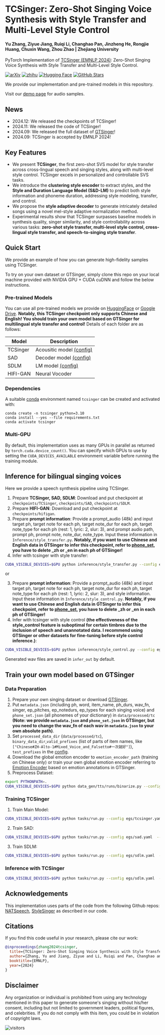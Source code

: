 # TCSinger: Zero-Shot Singing Voice Synthesis with Style Transfer and Multi-Level Style Control

#### Yu Zhang, Ziyue Jiang, Ruiqi Li, Changhao Pan, Jinzheng He, Rongjie Huang, Chuxin Wang, Zhou Zhao | Zhejiang University

PyTorch Implementation of [TCSinger (EMNLP 2024)](https://aclanthology.org/2024.emnlp-main.117/): Zero-Shot Singing Voice Synthesis with Style Transfer and Multi-Level Style Control.

[![arXiv](https://img.shields.io/badge/arXiv-Paper-<COLOR>.svg)](https://arxiv.org/abs/2409.15977)
[![zhihu](https://img.shields.io/badge/-知乎-000000?logo=zhihu&logoColor=0084FF)](https://zhuanlan.zhihu.com/p/777601485)
[![Hugging Face](https://img.shields.io/badge/%F0%9F%A4%97%20Hugging%20Face-blue?label=Model)](https://huggingface.co/AaronZ345/TCSinger)
[![GitHub Stars](https://img.shields.io/github/stars/AaronZ345/TCSinger?style=social)](https://github.com/AaronZ345/TCSinger)

We provide our implementation and pre-trained models in this repository.

Visit our [demo page](https://aaronz345.github.io/TCSingerDemo/) for audio samples.

## News
- 2024.12: We released the checkpoints of TCSinger!
- 2024.11: We released the code of TCSinger!
- 2024.09: We released the full dataset of [GTSinger](https://github.com/GTSinger)!
- 2024.09: TCSinger is accepted by EMNLP 2024!

## Key Features
- We present **TCSinger**, the first zero-shot SVS model for style transfer across cross-lingual speech and singing styles, along with multi-level style control. TCSinger excels in personalized and controllable SVS tasks.
- We introduce the **clustering style encoder** to extract styles, and the **Style and Duration Language Model (S&D-LM)** to predict both style information and phoneme duration, addressing style modeling, transfer, and control.
- We propose the **style adaptive decoder** to generate intricately detailed songs using a novel mel-style adaptive normalization method.
- Experimental results show that TCSinger surpasses baseline models in synthesis quality, singer similarity, and style controllability across various tasks: **zero-shot style transfer, multi-level style control, cross-lingual style transfer, and speech-to-singing style transfer**.

## Quick Start
We provide an example of how you can generate high-fidelity samples using TCSinger.

To try on your own dataset or GTSinger, simply clone this repo on your local machine provided with NVIDIA GPU + CUDA cuDNN and follow the below instructions.

### Pre-trained Models
You can use all pre-trained models we provide on [HuggingFace](https://huggingface.co/AaronZ345/TCSinger) or [Google Drive](https://drive.google.com/drive/folders/1t57KKccSMGkrJhCRRCTo6XoXhCmZHFxl?usp=drive_link). **Notably, this TCSinger checkpoint only supports Chinese and English! You should train your own model based on GTSinger for multilingual style transfer and control!** Details of each folder are as follows:

| Model       |  Description                                                              | 
|-------------|--------------------------------------------------------------------------|
| TCSinger |  Acousitic model [(config)](./egs/tcsinger.yaml) |
| SAD |  Decoder model [(config)](./egs/sad.yaml) |
| SDLM |  LM model [(config)](./egs/sdlm.yaml) |
| HIFI-GAN    |  Neural Vocoder               |

### Dependencies

A suitable [conda](https://conda.io/) environment named `tcsinger` can be created
and activated with:

```
conda create -n tcsinger python=3.10
conda install --yes --file requirements.txt
conda activate tcsinger
```

### Multi-GPU

By default, this implementation uses as many GPUs in parallel as returned by `torch.cuda.device_count()`. 
You can specify which GPUs to use by setting the `CUDA_DEVICES_AVAILABLE` environment variable before running the training module.

## Inference for bilingual singing voices

Here we provide a speech synthesis pipeline using TCSinger.

1. Prepare **TCSinger, SAD, SDLM**: Download and put checkpoint at `checkpoints/TCSinger`, `checkpoints/SAD`, `checkpoints/SDLM`.
2. Prepare **HIFI-GAN**: Download and put checkpoint at `checkpoints/hifigan`.
3. Prepare **prompt information**: Provide a prompt_audio (48k) and input target ph, target note for each ph, target note_dur for each ph, target note_type for each ph (rest: 1, lyric: 2, slur: 3), and prompt audio path, prompt ph, prompt note, note_dur, note_type. Input these information in `Inference/style_transfer.py`. **Notably, if you want to use Chinese and English data in GTSinger to infer this checkpoint, refer to [phone_set](./ZHEN_checkpoint_phone_set.json), you have to delete _zh or _en in each ph of GTSinger!**
4. Infer with tcsinger with style transfer:

```bash
CUDA_VISIBLE_DEVICES=$GPU python inference/style_transfer.py --config egs/sdlm.yaml  --exp_name checkpoints/SDLM
```

or 

3. Prepare **prompt information**: Provide a prompt_audio (48k) and input target ph, target note for each ph, target note_dur for each ph, target note_type for each ph (rest: 1, lyric: 2, slur: 3), and style information. Input these information in `Inference/style_control.py`. **Notably, if you want to use Chinese and English data in GTSinger to infer this checkpoint, refer to [phone_set](./ZHEN_checkpoint_phone_set.json), you have to delete _zh or _en in each ph of GTSinger!**
4. Infer with tcsinger with style control **(the effectiveness of the style_control feature is suboptimal for certain timbres due to the inclusion of speech and unannotated data. I recommend using GTSinger or other datasets for fine-tuning before style control inference.)**:

```bash
CUDA_VISIBLE_DEVICES=$GPU python inference/style_control.py --config egs/sdlm.yaml  --exp_name checkpoints/SDLM
```

Generated wav files are saved in `infer_out` by default.<br>

## Train your own model based on GTSinger

### Data Preparation 

1. Prepare your own singing dataset or download [GTSinger](https://github.com/AaronZ345/GTSinger).
2. Put `metadata.json` (including ph, word, item_name, ph_durs, wav_fn, singer, ep_pitches, ep_notedurs, ep_types for each singing voice) and `phone_set.json` (all phonemes of your dictionary) in `data/processed/tc` **(Note: we provide `metadata.json` and `phone_set.json` in GTSinger, but you need to change the wav_fn of each wav in `metadata.json` to your own absolute path)**.
3. Set `processed_data_dir` (`data/processed/tc`), `binary_data_dir`,`valid_prefixes` (list of parts of item names, like `["Chinese#ZH-Alto-1#Mixed_Voice_and_Falsetto#一次就好"]`), `test_prefixes` in the [config](./egs/TCSinger.yaml).
4. Download the global emotion encoder to `emotion_encoder_path` (training on Chinese only) or train your own global emotion encoder referring to [Emotion Encoder](https://github.com/Rongjiehuang/GenerSpeech/tree/encoder) based on emotion annotations in GTSinger. 
5. Preprocess Dataset: 

```bash
export PYTHONPATH=.
CUDA_VISIBLE_DEVICES=$GPU python data_gen/tts/runs/binarize.py --config egs/TCSinger.yaml
```

### Training TCSinger

1. Train Main Model:
```bash
CUDA_VISIBLE_DEVICES=$GPU python tasks/run.py --config egs/tcsinger.yaml  --exp_name TCSinger --reset
```
2. Train SAD:
```bash
CUDA_VISIBLE_DEVICES=$GPU python tasks/run.py --config egs/sad.yaml  --exp_name SAD --reset
```
3. Train SDLM:
```bash
CUDA_VISIBLE_DEVICES=$GPU python tasks/run.py --config egs/sdlm.yaml  --exp_name SDLM --reset
```

### Inference with TCSinger

```bash
CUDA_VISIBLE_DEVICES=$GPU python tasks/run.py --config egs/sdlm.yaml  --exp_name SDLM --infer
```

## Acknowledgements

This implementation uses parts of the code from the following Github repos:
[NATSpeech](https://github.com/NATSpeech/NATSpeech),
[StyleSinger](https://github.com/AaronZ345/StyleSinger)
as described in our code.

## Citations ##

If you find this code useful in your research, please cite our work:
```bib
@inproceedings{zhang2024tcsinger,
  title={TCSinger: Zero-Shot Singing Voice Synthesis with Style Transfer and Multi-Level Style Control},
  author={Zhang, Yu and Jiang, Ziyue and Li, Ruiqi and Pan, Changhao and He, Jinzheng and Huang, Rongjie and Wang, Chuxin and Zhao, Zhou},
  booktitle={EMNLP},
  year={2024}
}
```

## Disclaimer ##

Any organization or individual is prohibited from using any technology mentioned in this paper to generate someone's singing without his/her consent, including but not limited to government leaders, political figures, and celebrities. If you do not comply with this item, you could be in violation of copyright laws.

 ![visitors](https://visitor-badge.laobi.icu/badge?page_id=AaronZ345/TCSinger)
